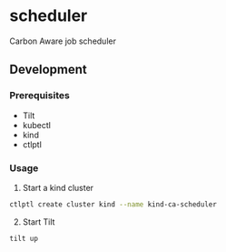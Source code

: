 # scheduler
Carbon Aware job scheduler

## Development

### Prerequisites

- Tilt
- kubectl
- kind
- ctlptl

### Usage

1. Start a kind cluster
```bash
ctlptl create cluster kind --name kind-ca-scheduler
```

2. Start Tilt
```bash
tilt up
```
